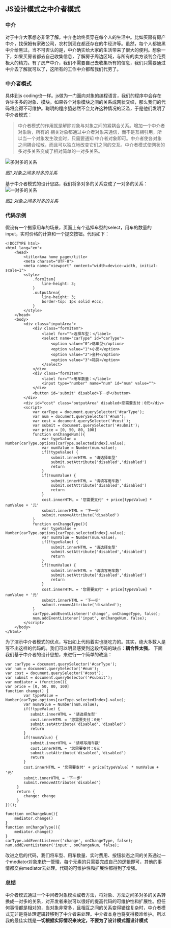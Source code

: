 ## JS设计模式之中介者模式 ##
### 中介
对于中介大家想必非常了解。中介也始终贯穿在每个人的生活中。比如买房有房产中介，找保姆有家政公司，农村到现在都还存在的牛经济等。虽然，每个人都被黑中介给黑过。当不可否认的是，中介确实给大家的生活带来了很大的便利。想象一下，如果买房者都去自己收集信息，了解房子周边区域，与所有的卖方谈判会花费极大的精力。有了房产中介，我们不需要自己去收集所有的信息，我们只需要通过中介去了解就可以了，这所有的工作中介都帮我们代劳了。
### 中介者模式
具体到js coding也一样。js做为一门面向对象的编程语言，我们的程序中会存在许许多多的对象、模块。如果各个对象模块之间的关系成网状交织，那么我们的代码将变得不可维护。聪明的程序猿必然不会允许这种情况的泛滥，于是他们发明了中介者模式：
> 中介者模式的作用就是解除对象与对象之间的紧耦合关系。增加一个中介者对象后，所有的
相关对象都通过中介者对象来通信，而不是互相引用，所以当一个对象发生改变时，只需要通知
中介者对象即可。中介者使各对象之间耦合松散，而且可以独立地改变它们之间的交互。中介者模式使网状的多对多关系变成了相对简单的一对多关系。

![多对多的关系](./1401.png)

 *图1.对象之间多对多的关系*

基于中介者模式的设计思路，我们将多对多的关系变成了一对多的关系：
![一对多的关系](./1402.png)

 *图2.对象之间多对多的关系*


### 代码示例
假设有一个搬家用车的场景，页面上有个选择车型的select，用车的数量的input，实时价格的计算和一个提交按钮。代码如下：
```
<!DOCTYPE html>
<html lang="en">
    <head>
        <title>koa home page</title>
        <meta charset="UTF-8">
        <meta name="viewport" content="width=device-width, initial-scale=1">
        <style>
            .formItem{
                line-height: 3;
            }
            .outputArea{
                line-height: 3;
                border-top: 1px solid #ccc;
            }
        </style>
    </head>
    <body>
        <div class="inputArea">
            <div class="formItem">
                <label for="">选择车型：</label>
                <select name="carType" id="carType">
                    <option value="0">选车型</option>
                    <option value="1">小面</option>
                    <option value="2">金杯</option>
                    <option value="3">箱货</option>
                </select>
            </div>
            <div class="formItem">
                <label for="">用车数量：</label>
                <input type="number" name="num" id="num" value="">
            </div>
            <button id='submit' disabled>下一步</button>
        </div>
        <div id="cost" class="outputArea" disabled>您需要支付：0元</div>
        <script>
            var carType = document.querySelector('#carType');
            var num = document.querySelector('#num');
            var cost = document.querySelector('#cost');
            var submit = document.querySelector('#submit');
            var price = [0, 50, 80, 100]
            function onChangeNum(){
                var typeValue = Number(carType.options[carType.selectedIndex].value);
                var numValue = Number(num.value);
                if(!typeValue) {
                    submit.innerHTML = '请选择车型'
                    submit.setAttribute('disabled','disabled')
                    return
                }
                if(!numValue) {
                    submit.innerHTML = '请填写用车数'
                    submit.setAttribute('disabled','disabled')
                    return 
                }
                cost.innerHTML = '您需要支付' + price[typeValue] * numValue + '元'
                submit.innerHTML = '下一步'
                submit.removeAttribute('disabled')
            }
            function onChangeType(){
                var typeValue = Number(carType.options[carType.selectedIndex].value);
                var numValue = Number(num.value);
                if(!typeValue) {
                    submit.innerHTML = '请选择车型'
                    submit.setAttribute('disabled','disabled')
                    return 
                }
                if(!numValue) {
                    submit.innerHTML = '请填写用车数'
                    submit.setAttribute('disabled','disabled')
                    return 
                }
                cost.innerHTML = '您需要支付' + price[typeValue] * numValue + '元'
                submit.innerHTML = '下一步'
                submit.removeAttribute('disabled');
            }
            carType.addEventListener('change', onChangeType, false);
            num.addEventListener('input', onChangeNum, false);
        </script>
    </body>
</html>
```

为了演示中介者模式的优点，写出如上代码着实也挺吃力的。其实，绝大多数人是写不出这样的代码的。我们可以明显感受到这段代码的缺点：**耦合性太强**。
下面我们基于中介者的设计思想，来进行一个简单的改造：

```
var carType = document.querySelector('#carType');
var num = document.querySelector('#num');
var cost = document.querySelector('#cost');
var submit = document.querySelector('#submit');
var mediator = (function(){
var price = [0, 50, 80, 100]
function change() {
		var typeValue = Number(carType.options[carType.selectedIndex].value);
        var numValue = Number(num.value);
        if(!typeValue) {
           submit.innerHTML = '请选择车型'
           cost.innerHTML = '您需要支付：0元'
           submit.setAttribute('disabled','disabled')
           return
        }
        if(!numValue) {
           submit.innerHTML = '请填写用车数'
           cost.innerHTML = '您需要支付：0元'
           submit.setAttribute('disabled','disabled')
           return
        }
        cost.innerHTML = '您需要支付' + price[typeValue] * numValue + '元'
        submit.innerHTML = '下一步'
        submit.removeAttribute('disabled')
     }
     return {
        change: change
     }
})();

function onChangeNum(){
	mediator.change()
}
function onChangeType(){
	mediator.change()
}
carType.addEventListener('change', onChangeType, false);
num.addEventListener('input', onChangeNum, false);
```
改进之后的代码，我们将车型、用车数量、实时费用、按钮状态之间的关系通过一个mediator对象来统一管理，每个元素的只需要完成自己的逻辑即可，其他的事情都交由mediator去处理。代码的可维护性和扩展性都得到了增强。
### 总结
中介者模式通过一个中间者对象模块或者方法，将对象、方法之间多对多的关系转换成一对多的关系，对开发者来说可以很好的提高代码的可维护性和扩展性。但任何事情都是相对的，当对象非常多，且相互之间的关系变得错综复杂时，中介者模式无非是将处理逻辑转移到了中介者来处理。中介者本身也将变得极难维护。所以我的最佳实践是**一切根据实际情况来决定，不要为了设计模式而设计模式**


